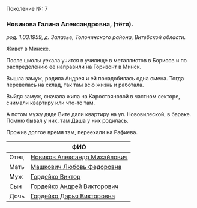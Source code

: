 Поколение №: 7

### Новикова Галина Александровна, (тётя).

_род. 1.03.1959, д. Залазье, Толочинского района, Витебской области._



Живет в Минске.

После школы уехала учится в училище в металлистов в Борисов и по распределению ее направили на Горизонт в Минск.

Вышла замуж, родила Андрея и ей понадобилась одна смена. Тогда перевелась на склад, так там всю жизнь и работала.

Выйдя замуж, сначала жила на Каростояновой в частном секторе, снимали квартиру или что-то там.

А потом мужу дяде Вите дали квартиру на ул. Нововилеской, в бараке. Помню бывал у них, там Даша у них родилась.

Прожив долгое время там, переехали на Рафиева.

|      | ФИО                                                                       |
|------|---------------------------------------------------------------------------|
| Отец | [Новиков Александр Михайлович](/ancestors/6-Новиков-Александр-Михайлович) |
| Мать | [Машкович Любовь Федоровна](/ancestors/6-Машкович-Любовь-Федоровна)       |
| Муж  | [Гордейко Виктор](/ancestors/7-Гордейко-Виктор)                           |
| Сын  | [Гордейко Андрей Викторович](/ancestors/8-Гордейко-Андрей-Викторович)     |
| Дочь | [Гордейко Дарья Викторовна](/ancestors/8-Гордейко-Дарья-Викторовна)       |
